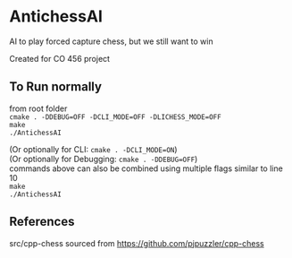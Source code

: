 # AntichessAI

AI to play forced capture chess, but we still want to win

Created for CO 456 project

## To Run normally

from root folder  
`cmake . -DDEBUG=OFF -DCLI_MODE=OFF -DLICHESS_MODE=OFF`  
`make`  
`./AntichessAI`

(Or optionally for CLI: `cmake . -DCLI_MODE=ON`)  
(Or optionally for Debugging: `cmake . -DDEBUG=OFF`)  
commands above can also be combined using multiple flags similar to line 10  
`make`  
`./AntichessAI`

## References

src/cpp-chess sourced from https://github.com/pjpuzzler/cpp-chess
